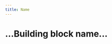 ```yaml
---
title: Name
---
```


# ...Building block name...

<!--

What is a building block?

Building Blocks are used as a quick reference of how to do something specific.
They are aimed at users who are somewhat familiar with the product and require
a 'snippet' of code or supplementary information to support them during development
phase. The mindset of the reader is "I want to get stuff done right now". They
should only contain *one* piece of functionality.

HOWTO: write a building block.

* Lay out each of the steps as subheadings.

* Use a table for key/value mappings (for request headings, JSON dicts, etc.)

* Prefer the use of the Nexmo client libraries over implementing your own.

* Extraneous detail that is not of general applicability should not be placed
  in a building block article but stored in a guide, and potentially fleshed
  out in a tutorial.

For more details, see write-the-docs.
-->
